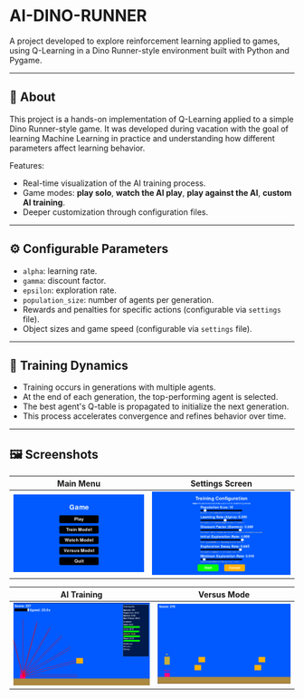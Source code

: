 # AI-DINO-RUNNER

A project developed to explore reinforcement learning applied to games, using Q-Learning in a Dino Runner-style environment built with Python and Pygame.

---

## 🧠 About

This project is a hands-on implementation of Q-Learning applied to a simple Dino Runner-style game. It was developed during vacation with the goal of learning Machine Learning in practice and understanding how different parameters affect learning behavior.

Features:
- Real-time visualization of the AI training process.
- Game modes: **play solo**, **watch the AI play**, **play against the AI**, **custom AI training**.
- Deeper customization through configuration files.

---

## ⚙️ Configurable Parameters

- `alpha`: learning rate.
- `gamma`: discount factor.
- `epsilon`: exploration rate.
- `population_size`: number of agents per generation.
- Rewards and penalties for specific actions (configurable via `settings` file).
- Object sizes and game speed (configurable via `settings` file).

---

## 🧬 Training Dynamics

- Training occurs in generations with multiple agents.
- At the end of each generation, the top-performing agent is selected.
- The best agent's Q-table is propagated to initialize the next generation.
- This process accelerates convergence and refines behavior over time.

---

## 🖼️ Screenshots

| Main Menu | Settings Screen |
|-----------|------------------|
| ![Menu](screenshots/menu.png) | ![Settings](screenshots/config.png) |

| AI Training | Versus Mode |
|-------------|-------------|
| ![Training](screenshots/training.png) | ![Versus](screenshots/versus.png) |



